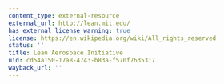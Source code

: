 ```yaml
---
content_type: external-resource
external_url: http://lean.mit.edu/
has_external_license_warning: true
license: https://en.wikipedia.org/wiki/All_rights_reserved
status: ''
title: Lean Aerospace Initiative
uid: cd54a150-17a8-4743-b83a-f570f7635317
wayback_url: ''
---
```

